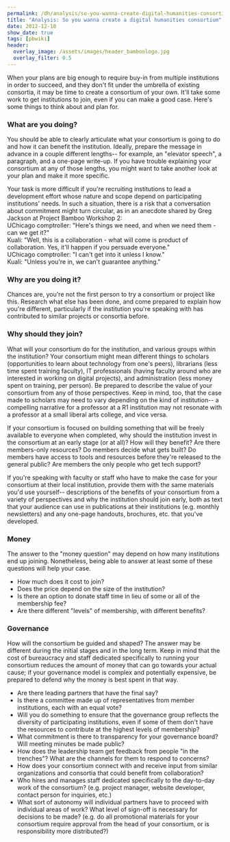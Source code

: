 ```yaml
---
permalink: /dh/analysis/so-you-wanna-create-digital-humanities-consortium/
title: "Analysis: So you wanna create a digital humanities consortium"
date: 2012-12-18
show_date: true
tags: [pbwiki]
header:
  overlay_image: /assets/images/header_bamboologo.jpg
  overlay_filter: 0.5
---
```

<p>When your plans are big enough to require buy-in from multiple institutions in order to succeed, and they don't fit under the umbrella of existing consortia, it may be time to create a consortium of your own. It'll take some work to get institutions to join, even if you can make a good case. Here's some things to think about and plan for.</p>
<h3>What are you doing?</h3>
<p>You should be able to clearly articulate what your consortium is going to do and how it can benefit the institution. Ideally, prepare the message in advance in a couple different lengths-- for example, an "elevator speech", a paragraph, and a one-page write-up. If you have trouble explaining your consortium at any of those lengths, you might want to take another look at your plan and make it more specific.</p>
<p>Your task is more difficult if you're recruiting institutions to lead a development effort whose nature and scope depend on participating institutions' needs. In such a situation, there is a risk that a conversation about commitment might turn circular, as in an anecdote shared by Greg Jackson at Project Bamboo Workshop 2:<br />
UChicago comptroller: "Here's things we need, and when we need them - can we get it?"<br />
Kuali: "Well, this is a collaboration - what will come is product of collaboration. Yes, it'll happen if you persuade everyone."<br />
UChicago comptroller: "I can't get into it unless I know."<br />
Kuali: "Unless you're in, we can't guarantee anything."</p>
<h3>Why are you doing it?</h3>
<p>Chances are, you're not the first person to try a consortium or project like this. Research what else has been done, and come prepared to explain how you're different, particularly if the institution you're speaking with has contributed to similar projects or consortia before.</p>
<h3>Why should they join?</h3>
<p>What will your consortium do for the institution, and various groups within the institution? Your consortium might mean different things to scholars (opportunities to learn about technology from one's peers), librarians (less time spent training faculty), IT professionals (having faculty around who are interested in working on digital projects), and administration (less money spent on training, per person). Be prepared to describe the value of your consortium from any of those perspectives. Keep in mind, too, that the case made to scholars may need to vary depending on the kind of institution-- a compelling narrative for a professor at a R1 institution may not resonate with a professor at a small liberal arts college, and vice versa.</p>
<p>If your consortium is focused on building something that will be freely available to everyone when completed, why should the institution invest in the consortium at an early stage (or at all)? How will they benefit? Are there members-only resources? Do members decide what gets built? Do members have access to tools and resources before they're released to the general public? Are members the only people who get tech support?</p>
<p>If you're speaking with faculty or staff who have to make the case for your consortium at their local institution, provide them with the same materials you'd use yourself-- descriptions of the benefits of your consortium from a variety of perspectives and why the institution should join early, both as text that your audience can use in publications at their institutions (e.g. monthly newsletters) and any one-page handouts, brochures, etc. that you've developed. </p>
<h3>Money</h3>
<p>The answer to the "money question" may depend on how many institutions end up joining. Nonetheless, being able to answer at least some of these questions will help your case.</p>
<ul>
<li>How much does it cost to join?</li>
<li>Does the price depend on the size of the institution?</li>
<li>Is there an option to donate staff time in lieu of some or all of the membership fee?</li>
<li>Are there different "levels" of membership, with different benefits?</li>
</ul>
<h3>Governance</h3>
<p>How will the consortium be guided and shaped? The answer may be different during the initial stages and in the long term. Keep in mind that the cost of bureaucracy and staff dedicated specifically to running your consortium reduces the amount of money that can go towards your actual cause; if your governance model is complex and potentially expensive, be prepared to defend why the money is best spent in that way.</p>
<ul>
<li>Are there leading partners that have the final say?</li>
<li>Is there a committee made up of representatives from member institutions, each with an equal vote?</li>
<li>Will you do something to ensure that the governance group reflects the diversity of participating institutions, even if some of them don't have the resources to contribute at the highest levels of membership?</li>
<li>What commitment is there to transparency for your governance board? Will meeting minutes be made public?</li>
<li>How does the leadership team get feedback from people "in the trenches"? What are the channels for them to respond to concerns?</li>
<li>How does your consortium connect with and receive input from similar organizations and consortia that could benefit from collaboration?</li>
<li>Who hires and manages staff dedicated specifically to the day-to-day work of the consortium? (e.g. project manager, website developer, contact person for inquiries, etc.)</li>
<li>What sort of autonomy will individual partners have to proceed with individual areas of work? What level of sign-off is necessary for decisions to be made? (e.g. do all promotional materials for your consortium require approval from the head of your consortium, or is responsibility more distributed?)</li>
</ul>
